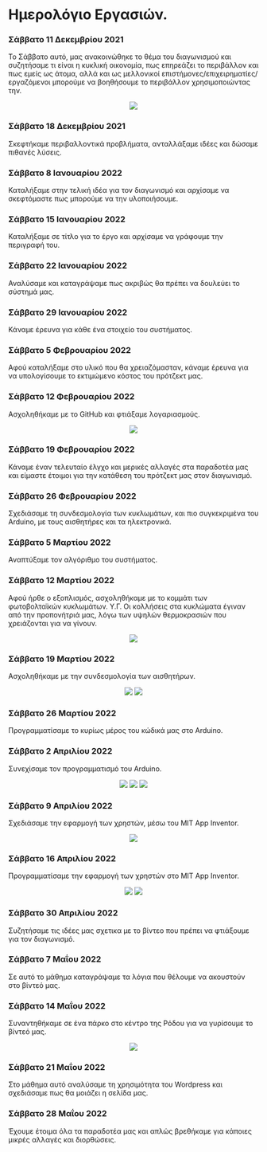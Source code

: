 # Ημερολόγιο Εργασιών.

### Σάββατο 11 Δεκεμβρίου 2021
Το Σάββατο αυτό, μας ανακοινώθηκε το θέμα του διαγωνισμού και συζητήσαμε τι είναι η κυκλική οικονομία, πως επηρεάζει το περιβάλλον και πως εμείς ως άτομα, αλλά και ως μελλονικοί επιστήμονες/επιχειρηματίες/εργαζόμενοι μπορούμε να βοηθήσουμε το περιβάλλον χρησιμοποιώντας την.

<p align="center">
<img src="https://user-images.githubusercontent.com/28193137/164413031-76780008-b3ef-499f-af4a-07dda541dd1f.jpg" />
</p>

### Σάββατο 18 Δεκεμβρίου 2021
Σκεφτήκαμε περιβαλλοντικά προβλήματα, ανταλλάξαμε ιδέες και δώσαμε πιθανές λύσεις.

### Σάββατο 8 Ιανουαρίου 2022
Καταλήξαμε στην τελική ιδέα για τον διαγωνισμό και αρχίσαμε να σκεφτόμαστε πως μπορούμε να την υλοποιήσουμε.

### Σάββατο 15 Ιανουαρίου 2022
Καταλήξαμε σε τίτλο για το έργο και αρχίσαμε να γράφουμε την περιγραφή του.

### Σάββατο 22 Ιανουαρίου 2022
Αναλύσαμε και καταγράψαμε πως ακριβώς θα πρέπει να δουλεύει το σύστημά μας.

### Σάββατο 29 Ιανουαρίου 2022
Κάναμε έρευνα για κάθε ένα στοιχείο του συστήματος.

### Σάββατο 5 Φεβρουαρίου 2022
Αφού καταλήξαμε στο υλικό που θα χρειαζόμασταν, κάναμε έρευνα για να υπολογίσουμε το εκτιμώμενο κόστος του πρότζεκτ μας.

### Σάββατο 12 Φεβρουαρίου 2022
Ασχοληθήκαμε με το GitHub και φτιάξαμε λογαριασμούς.

<p align="center"> 
<img src="https://user-images.githubusercontent.com/28193137/164443791-538677b6-609e-4260-b6ff-38ee59084eab.jpg" />
</p>

### Σάββατο 19 Φεβρουαρίου 2022
Κάναμε έναν τελευταίο έλγχο και μερικές αλλαγές στα παραδοτέα μας και είμαστε έτοιμοι για την κατάθεση του πρότζεκτ μας στον διαγωνισμό.

### Σάββατο 26 Φεβρουαρίου 2022
Σχεδιάσαμε τη συνδεσμολογία των κυκλωμάτων, και πιο συγκεκριμένα του Arduino, με τους αισθητήρες και τα ηλεκτρονικά.

### Σάββατο 5 Μαρτίου 2022
Αναπτύξαμε τον αλγόριθμο του συστήματος.

### Σάββατο 12 Μαρτίου 2022
Αφού ήρθε ο εξοπλισμός, ασχοληθήκαμε με το κομμάτι των φωτοβολταϊκών κυκλωμάτων.
Υ.Γ. Οι κολλήσεις στα κυκλώματα έγιναν από την προπονήτριά μας, λόγω των υψηλών θερμοκρασιών που χρειάζονται για να γίνουν.

<p align="center"> 
<img src="https://user-images.githubusercontent.com/28193137/164444711-e638fb94-655b-47c1-92ea-5e7b6ff26661.jpg" />
</p>

### Σάββατο 19 Μαρτίου 2022
Ασχοληθήκαμε με την συνδεσμολογία των αισθητήρων.

<p align="center"> 
<img src="https://user-images.githubusercontent.com/28193137/164443383-84314360-bbe1-4fd6-a55e-d9f3beb2c6f5.jpg" />
<img src="https://user-images.githubusercontent.com/28193137/164443393-dd155bb9-7718-4c2f-846e-06484f5b6756.jpg" />
</p>

### Σάββατο 26 Μαρτίου 2022
Προγραμματίσαμε το κυρίως μέρος του κώδικά μας στο Arduino.

### Σάββατο 2 Απριλίου 2022
Συνεχίσαμε τον προγραμματισμό του Arduino.

<p align="center">
<img src="https://user-images.githubusercontent.com/28193137/164442888-bfe5874e-38fc-4ff8-9b64-515899f8c52d.jpg" />
<img src="https://user-images.githubusercontent.com/28193137/164442867-9b31cbb8-1f47-4b6f-a1c8-d96a1b04bf3c.jpg" />
<img src="https://user-images.githubusercontent.com/28193137/164442850-081220cf-72d8-41a9-900b-b4851fe03a29.jpg" />
</p>
                                                                                                                
### Σάββατο 9 Απριλίου 2022
Σχεδιάσαμε την εφαρμογή των χρηστών, μέσω του MIT App Inventor.

<p align="center">
<img src="https://user-images.githubusercontent.com/28193137/164442403-aed972f3-2c5c-49a8-91db-925a6da1d0ba.jpg" />
</p>

### Σάββατο 16 Απριλίου 2022
Προγραμματίσαμε την εφαρμογή των χρηστών στο MIT App Inventor.

<p align="center">
<img src="https://user-images.githubusercontent.com/28193137/164441759-becd419a-5899-4b79-a30f-67502a413774.jpg" />
<img src="https://user-images.githubusercontent.com/28193137/164441773-bb17f73d-1989-49f0-80ae-152268479cfb.jpg" />
</p>

### Σάββατο 30 Απριλίου 2022
Συζητήσαμε τις ιδέες μας σχετικα με το βίντεο που πρέπει να φτιάξουμε για τον διαγωνισμό.

### Σάββατο 7 Μαΐου 2022
Σε αυτό το μάθημα καταγράψαμε τα λόγια που θέλουμε να ακουστούν στο βίντεό μας.

### Σάββατο 14 Μαΐου 2022
Συναντηθήκαμε σε ένα πάρκο στο κέντρο της Ρόδου για να γυρίσουμε το βίντεό μας.

<p align="center">
<img src="https://user-images.githubusercontent.com/28193137/173517005-b6d2526b-378f-4169-8179-5937cf7a7f63.png" />
</p>

### Σάββατο 21 Μαΐου 2022
Στο μάθημα αυτό αναλύσαμε τη χρησιμότητα του Wordpress και σχεδιάσαμε πως θα μοιάζει η σελίδα μας.

### Σάββατο 28 Μαΐου 2022
Έχουμε έτοιμα όλα τα παραδοτέα μας και απλώς βρεθήκαμε για κάποιες μικρές αλλαγές και διορθώσεις.
